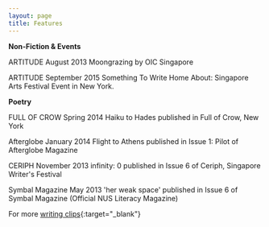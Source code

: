 ```yaml
---
layout: page
title: Features
---
```

**Non-Fiction & Events**

ARTITUDE
August 2013
Moongrazing by OIC Singapore

ARTITUDE
September 2015
Something To Write Home About: Singapore Arts Festival Event in New York.


**Poetry**

FULL OF CROW
Spring 2014
Haiku to Hades published in Full of Crow, New York

Afterglobe
January 2014
Flight to Athens published in Issue 1: Pilot of Afterglobe Magazine

CERIPH
November 2013
infinity: 0 published in Issue 6 of Ceriph, Singapore Writer's Festival

Symbal Magazine
May 2013
'her weak space' published in Issue 6 of Symbal Magazine (Official NUS Literacy Magazine)

For more [writing clips](http://hueyyunteo.contently.com "HY on Contently"){:target="_blank"}
